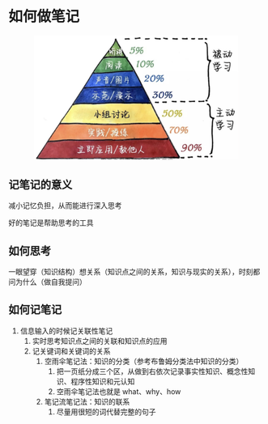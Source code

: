 # 如何做笔记

<div align=center><img src="../../.vuepress/public/img/selfstudy.png" width="80%"></div>

## 记笔记的意义

减小记忆负担，从而能进行深入思考

好的笔记是帮助思考的工具

## 如何思考

一眼望穿（知识结构）想关系（知识点之间的关系，知识与现实的关系），时刻都问为什么（做自我提问）

## 如何记笔记

1. 信息输入的时候记关联性笔记
   1. 实时思考知识点之间的关联和知识点的应用
   2. 记关键词和关键词的关系
      1. 空雨伞笔记法：知识的分类（参考布鲁姆分类法中知识的分类）
         1. 把一页纸分成三个区，从做到右依次记录事实性知识、概念性知识、程序性知识和元认知
         2. 空雨伞笔记法也就是 what、why、how
      2. 笔记流笔记法：知识的联系
         1. 尽量用很短的词代替完整的句子

